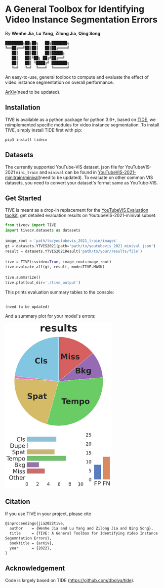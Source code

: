 # A General **T**oolbox for **I**dentifying **V**ideo Instance Segmentation **E**rrors

By **Wenhe Jia**, **Lu Yang**, **Zilong Jia**, **Qing Song**

```
████████╗██╗██╗   ██╗███████╗
╚══██╔══╝██║██║   ██║██╔════╝
   ██║   ██║██║   ██║█████╗
   ██║   ██║╚██╗ ██╔╝██╔══╝
   ██║   ██║ ╚████╔╝ ███████╗
   ╚═╝   ╚═╝  ╚═══╝  ╚══════╝
```

An easy-to-use, general toolbox to compute and evaluate the effect of video instance segmentation on overall performance. 

[ArXiv]()(need to be updated).

## Installation

TIVE is available as a python package for python 3.6+, based on [TIDE](https://github.com/dbolya/tide), we reimplemented specific modules for video instance segmentation. To install TIVE, simply install TIDE first with pip:

```shell
pip3 install tidecv
```


## Datasets

The currently supported YouTube-VIS dataset. json file for YouTubeVIS-2021 `mini_train` and `minival` can be found in [YouTubeVIS-2021-minitrain/minival]()(need to be updated). To evaluate on other common VIS datasets, you need to convert your dataset's format same as YouTube-VIS.


## Get Started

TIVE is meant as a drop-in replacement for the [YouTubeVIS Evaluation toolkit]([https://github.com/youtubevos/cocoapi]), get detailed evaluation results on YoutubeVIS-2021-minival subset:

```python
from tivecv import TIVE
import tivecv.datasets as datasets

image_root = 'path/to/youtubevis_2021_train/images'
gt = datasets.YTVIS2021(path='path/to/youtubevis_2021_minival.json')
result = datasets.YTVIS2021Result('path/to/your/results/file')

tive = TIVE(isvideo=True, image_root=image_root)
tive.evaluate_all(gt, result, mode=TIVE.MASK)

tive.summarize()
tive.plot(out_dir='./tive_output')
```

This prints evaluation summary tables to the console:
```

(need to be updated)

```

And a summary plot for your model's errors:

![A summary plot](https://github.com/wenhe-jia/TIVE/blob/main/examples/results_sequence_mask_summary.png)


## Citation

If you use TIVE in your project, please cite
```
@inproceedings{jia2022tive,
  author    = {Wenhe Jia and Lu Yang and Zilong Jia and Qing Song},
  title     = {TIVE: A General Toolbox for Identifying Video Instance Segemntation Errors},
  booktitle = {arXiv},
  year      = {2022},
}
```


## Acknowledgement

Code is largely based on TIDE (https://github.com/dbolya/tide).

